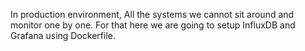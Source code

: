 In production environment,  All the systems we cannot sit around and monitor one by one. For that here we are going to setup InfluxDB and Grafana using Dockerfile. 

